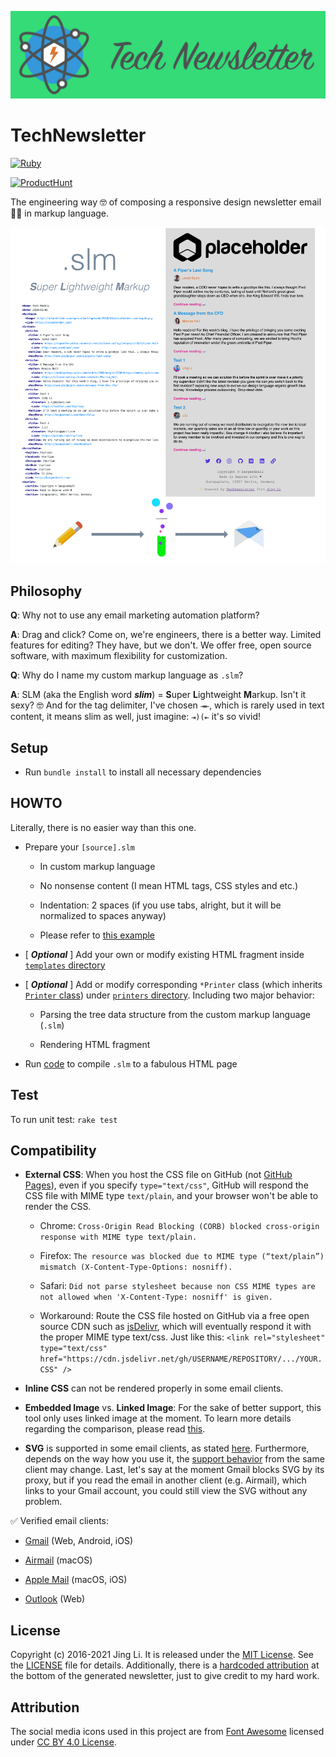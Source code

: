 ![headline](assets/images/TechNewsletter-logo.png)

# TechNewsletter

[![Ruby](https://github.com/thyrlian/TechNewsletter/workflows/Ruby/badge.svg)](https://github.com/thyrlian/TechNewsletter/actions?query=workflow%3ARuby)

[![ProductHunt](https://api.producthunt.com/widgets/embed-image/v1/featured.svg?post_id=204456&theme=light)](https://www.producthunt.com/posts/technewsletter)

The engineering way 🤓 of composing a responsive design newsletter email 📰📧 in markup language.

<img src="https://github.com/thyrlian/TechNewsletter/blob/master/assets/images/Intro.png?raw=true">

## Philosophy

**Q**: Why not to use any email marketing automation platform?

**A**: Drag and click?  Come on, we're engineers, there is a better way.  Limited features for editing?  They have, but we don't.  We offer free, open source software, with maximum flexibility for customization.

**Q**: Why do I name my custom markup language as `.slm`?

**A**: SLM (aka the English word ***slim***) = **S**uper **L**ightweight **M**arkup.  Isn't it sexy?  🤓  And for the tag delimiter, I've chosen `⇥⇤`, which is rarely used in text content, it means slim as well, just imagine: `⇥)(⇤` it's so vivid!

## Setup

* Run `bundle install` to install all necessary dependencies

## HOWTO

Literally, there is no easier way than this one.

* Prepare your `[source].slm`

  - In custom markup language

  - No nonsense content (I mean HTML tags, CSS styles and etc.)

  - Indentation: 2 spaces (if you use tabs, alright, but it will be normalized to spaces anyway)

  - Please refer to [this example](https://raw.githubusercontent.com/thyrlian/TechNewsletter/master/example.slm)

* [ ***Optional*** ] Add your own or modify existing HTML fragment inside [`templates` directory](https://github.com/thyrlian/TechNewsletter/tree/master/templates)

* [ ***Optional*** ] Add or modify corresponding `*Printer` class (which inherits [`Printer` class](https://github.com/thyrlian/TechNewsletter/blob/master/lib/newsletter/printers/printer.rb)) under [`printers` directory](https://github.com/thyrlian/TechNewsletter/tree/master/lib/newsletter/printers).  Including two major behavior:

  - Parsing the tree data structure from the custom markup language (`.slm`)

  - Rendering HTML fragment

* Run [code](https://github.com/thyrlian/TechNewsletter/blob/master/app.rb) to compile `.slm` to a fabulous HTML page

## Test

To run unit test: `rake test`

## Compatibility

* **External CSS**: When you host the CSS file on GitHub (not [GitHub Pages](https://pages.github.com/)), even if you specify `type="text/css"`, GitHub will respond the CSS file with MIME type `text/plain`, and your browser won't be able to render the CSS.

  - Chrome: `Cross-Origin Read Blocking (CORB) blocked cross-origin response with MIME type text/plain.`

  - Firefox: `The resource was blocked due to MIME type (“text/plain”) mismatch (X-Content-Type-Options: nosniff).`

  - Safari: `Did not parse stylesheet because non CSS MIME types are not allowed when 'X-Content-Type: nosniff' is given.`

  - Workaround: Route the CSS file hosted on GitHub via a free open source CDN such as [jsDelivr](https://www.jsdelivr.com/?docs=gh), which will eventually respond it with the proper MIME type text/css.  Just like this: `<link rel="stylesheet" type="text/css" href="https://cdn.jsdelivr.net/gh/USERNAME/REPOSITORY/.../YOUR.CSS" />`

* **Inline CSS** can not be rendered properly in some email clients.

* **Embedded Image** vs. **Linked Image**: For the sake of better support, this tool only uses linked image at the moment.  To learn more details regarding the comparison, please read [this](https://blog.mailtrap.io/embedding-images-in-html-email-have-the-rules-changed/).

* **SVG** is supported in some email clients, as stated [here](https://www.campaignmonitor.com/css/text-fonts/svg/).  Furthermore, depends on the way how you use it, the [support behavior](https://css-tricks.com/a-guide-on-svg-support-in-email/) from the same client may change.  Last, let's say at the moment Gmail blocks SVG by its proxy, but if you read the email in another client (e.g. Airmail), which links to your Gmail account, you could still view the SVG without any problem.

✅ Verified email clients:

* [Gmail](https://www.google.com/gmail/) (Web, Android, iOS)

* [Airmail](https://airmailapp.com/) (macOS)

* [Apple Mail](https://en.wikipedia.org/wiki/Apple_Mail) (macOS, iOS)

* [Outlook](https://outlook.live.com/) (Web)

## License

Copyright (c) 2016-2021 Jing Li.  It is released under the [MIT License](https://opensource.org/licenses/MIT).  See the [LICENSE](https://raw.githubusercontent.com/thyrlian/TechNewsletter/master/LICENSE) file for details.  Additionally, there is a [hardcoded attribution](https://github.com/thyrlian/TechNewsletter/blob/master/templates/attribution.html) at the bottom of the generated newsletter, just to give credit to my hard work.

## Attribution

The social media icons used in this project are from [Font Awesome](https://fontawesome.com/) licensed under [CC BY 4.0 License](https://creativecommons.org/licenses/by/4.0/).

